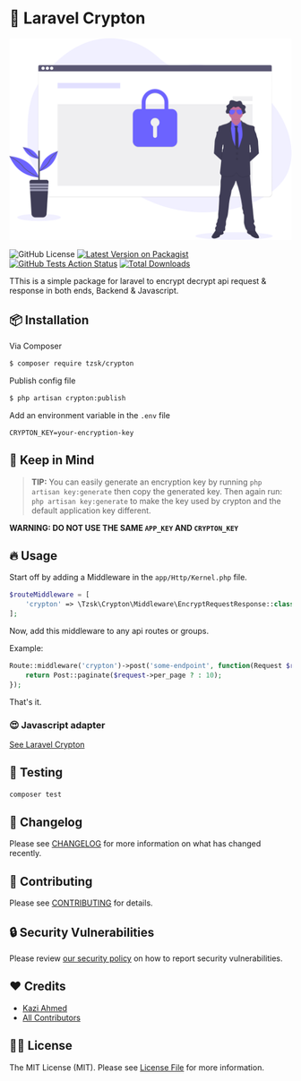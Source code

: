 # :gift: Laravel Crypton

![Crypton Cover Image](resources/crypton.svg)

![GitHub License](https://img.shields.io/github/license/tzsk/crypton?style=for-the-badge)
[![Latest Version on Packagist](https://img.shields.io/packagist/v/tzsk/crypton.svg?style=for-the-badge&logo=composer)](https://packagist.org/packages/tzsk/crypton)
[![GitHub Tests Action Status](https://img.shields.io/github/workflow/status/tzsk/crypton/Tests?label=tests&style=for-the-badge&logo=github)](https://github.com/tzsk/crypton/actions?query=workflow%3ATests+branch%3Amaster)
[![Total Downloads](https://img.shields.io/packagist/dt/tzsk/crypton.svg?style=for-the-badge&logo=laravel)](https://packagist.org/packages/tzsk/crypton)


TThis is a simple package for laravel to encrypt decrypt api request & response in both ends, Backend & Javascript.

## :package: Installation

Via Composer

``` bash
$ composer require tzsk/crypton
```

Publish config file

```bash
$ php artisan crypton:publish
```

Add an environment variable in the `.env` file

```env
CRYPTON_KEY=your-encryption-key
```

## :eyes: Keep in Mind

> **TIP:** You can easily generate an encryption key by running `php artisan key:generate` then copy the generated key. Then again run: `php artisan key:generate` to make the key used by crypton and the default application key different.

**WARNING: DO NOT USE THE SAME `APP_KEY` AND `CRYPTON_KEY`**

## :fire: Usage

Start off by adding a Middleware in the `app/Http/Kernel.php` file.

```php
$routeMiddleware = [
    'crypton' => \Tzsk\Crypton\Middleware\EncryptRequestResponse::class,
];
```

Now, add this middleware to any api routes or groups.

Example:

```php
Route::middleware('crypton')->post('some-endpoint', function(Request $request) {
    return Post::paginate($request->per_page ? : 10);
});
```

That's it.

### :heart_eyes: Javascript adapter

[See Laravel Crypton](https://github.com/tzsk/laravel-crypton)

## :microscope: Testing

``` bash
composer test
```

## :date: Changelog

Please see [CHANGELOG](CHANGELOG.md) for more information on what has changed recently.

## :crown: Contributing

Please see [CONTRIBUTING](.github/CONTRIBUTING.md) for details.

## :lock: Security Vulnerabilities

Please review [our security policy](../../security/policy) on how to report security vulnerabilities.

## :heart: Credits

- [Kazi Ahmed](https://github.com/tzsk)
- [All Contributors](../../contributors)

## :policeman: License

The MIT License (MIT). Please see [License File](LICENSE.md) for more information.
